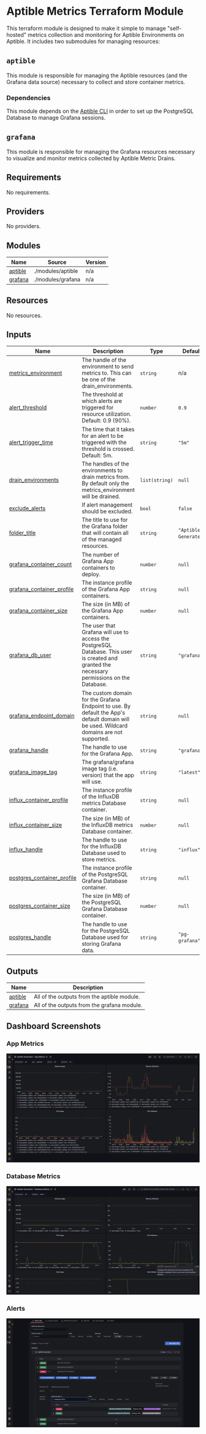 # Aptible Metrics Terraform Module

This terraform module is designed to make it simple to manage "self-hosted"
metrics collection and monitoring for Aptible Environments on Aptible. It
includes two submodules for managing resources:

## `aptible`

This module is responsible for managing the Aptible resources (and the Grafana
data source) necessary to collect and store container metrics.

### Dependencies

This module depends on the 
[Aptible CLI](https://deploy-docs.aptible.com/docs/cli) in order to set up the
PostgreSQL Database to manage Grafana sessions.

## `grafana`

This module is responsible for managing the Grafana resources necessary to
visualize and monitor metrics collected by Aptible Metric Drains.

<!-- BEGIN_TF_DOCS -->
## Requirements

No requirements.

## Providers

No providers.

## Modules

| Name | Source | Version |
|------|--------|---------|
| <a name="module_aptible"></a> [aptible](#module\_aptible) | ./modules/aptible | n/a |
| <a name="module_grafana"></a> [grafana](#module\_grafana) | ./modules/grafana | n/a |

## Resources

No resources.

## Inputs

| Name | Description | Type | Default | Required |
|------|-------------|------|---------|:--------:|
| <a name="input_metrics_environment"></a> [metrics\_environment](#input\_metrics\_environment) | The handle of the environment to send metrics to. This can be one of the drain\_environments. | `string` | n/a | yes |
| <a name="input_alert_threshold"></a> [alert\_threshold](#input\_alert\_threshold) | The threshold at which alerts are triggered for resource utilization. Default: 0.9 (90%). | `number` | `0.9` | no |
| <a name="input_alert_trigger_time"></a> [alert\_trigger\_time](#input\_alert\_trigger\_time) | The time that it takes for an alert to be triggered with the threshold is crossed. Default: 5m. | `string` | `"5m"` | no |
| <a name="input_drain_environments"></a> [drain\_environments](#input\_drain\_environments) | The handles of the environments to drain metrics from. By default only the metrics\_environment will be drained. | `list(string)` | `null` | no |
| <a name="input_exclude_alerts"></a> [exclude\_alerts](#input\_exclude\_alerts) | If alert management should be excluded. | `bool` | `false` | no |
| <a name="input_folder_title"></a> [folder\_title](#input\_folder\_title) | The title to use for the Grafana folder that will contain all of the managed resources. | `string` | `"Aptible Generated"` | no |
| <a name="input_grafana_container_count"></a> [grafana\_container\_count](#input\_grafana\_container\_count) | The number of Grafana App containers to deploy. | `number` | `null` | no |
| <a name="input_grafana_container_profile"></a> [grafana\_container\_profile](#input\_grafana\_container\_profile) | The instance profile of the Grafana App containers. | `string` | `null` | no |
| <a name="input_grafana_container_size"></a> [grafana\_container\_size](#input\_grafana\_container\_size) | The size (in MB) of the Grafana App containers. | `number` | `null` | no |
| <a name="input_grafana_db_user"></a> [grafana\_db\_user](#input\_grafana\_db\_user) | The user that Grafana will use to access the PostgreSQL Database. This user is created and granted the necessary permissions on the Database. | `string` | `"grafana"` | no |
| <a name="input_grafana_endpoint_domain"></a> [grafana\_endpoint\_domain](#input\_grafana\_endpoint\_domain) | The custom domain for the Grafana Endpoint to use. By default the App's default domain will be used. Wildcard domains are not supported. | `string` | `null` | no |
| <a name="input_grafana_handle"></a> [grafana\_handle](#input\_grafana\_handle) | The handle to use for the Grafana App. | `string` | `"grafana"` | no |
| <a name="input_grafana_image_tag"></a> [grafana\_image\_tag](#input\_grafana\_image\_tag) | The grafana/grafana image tag (i.e. version) that the app will use. | `string` | `"latest"` | no |
| <a name="input_influx_container_profile"></a> [influx\_container\_profile](#input\_influx\_container\_profile) | The instance profile of the InfluxDB metrics Database container. | `string` | `null` | no |
| <a name="input_influx_container_size"></a> [influx\_container\_size](#input\_influx\_container\_size) | The size (in MB) of the InfluxDB metrics Database container. | `number` | `null` | no |
| <a name="input_influx_handle"></a> [influx\_handle](#input\_influx\_handle) | The handle to use for the InfluxDB Database used to store metrics. | `string` | `"influx"` | no |
| <a name="input_postgres_container_profile"></a> [postgres\_container\_profile](#input\_postgres\_container\_profile) | The instance profile of the PostgreSQL Grafana Database container. | `string` | `null` | no |
| <a name="input_postgres_container_size"></a> [postgres\_container\_size](#input\_postgres\_container\_size) | The size (in MB) of the PostgreSQL Grafana Database container. | `number` | `null` | no |
| <a name="input_postgres_handle"></a> [postgres\_handle](#input\_postgres\_handle) | The handle to use for the PostgreSQL Database used for storing Grafana data. | `string` | `"pg-grafana"` | no |

## Outputs

| Name | Description |
|------|-------------|
| <a name="output_aptible"></a> [aptible](#output\_aptible) | All of the outputs from the aptible module. |
| <a name="output_grafana"></a> [grafana](#output\_grafana) | All of the outputs from the grafana module. |
<!-- END_TF_DOCS -->

## Dashboard Screenshots

### App Metrics

![App Dashboard](./modules/grafana/screenshots/app-dashboard.png)

### Database Metrics

![Database Dashboard](./modules/grafana/screenshots/database-dashboard.png)

### Alerts

![Alerts](./modules/grafana/screenshots/alert-rules.png)

